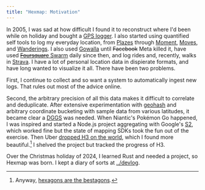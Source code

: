 ```yaml
---
title: "Hexmap: Motivation"
---
```


In 2005, I was sad at how difficult I found it to reconstruct where I'd been while on holiday and  bought a [GPS logger](https://www.cbgps.com/v900/v900_index_en.htm). I also started using quantified self tools to log my everyday location, from [Plazes](https://en.wikipedia.org/wiki/Plazes) through [Moment](http://www.markwk.com/2016/11/iphone-tracking-with-moment.html), [Moves](https://techcrunch.com/2014/04/24/facebook-acquires-activity-tracking-app-moves/), and [Wanderings](https://wanderin.gs/docs/). I also used [Gowalla](https://en.wikipedia.org/wiki/Gowalla) until ~~Facebook~~ Meta killed it, have used [~~Foursquare~~ Swarm](https://swarmapp.com/) daily since then, and log rides and, recently, walks in [Strava](https://www.strave.com/). I have a lot of personal location data in dispierate formats, and have long wanted to visualize it all. There have been two problems.

First, I continue to collect and so want a system to automatically ingest new logs. That rules out most of the advice online.

Second, the arbitrary precision of all this data makes it difficult to correlate and deduplicate. After extensive experimentation with [geohash](https://www.geohash.es) and arbitrary coordinate bucketing with sample data from various latitudes, it became clear a [DGGS](https://discreteglobal.wpengine.com/) was needed. When Niantic's Pokémon Go happened, I was inspired and started a Node.js project aggregating with Google's [S2](http://s2geometry.io/), which worked fine but the state of mapping SDKs took the fun out of the exercise. Then Uber [dropped H3 on the world](https://www.uber.com/en-NL/blog/h3/), which I found more beautiful.[^hexagons] I shelved the project but tracked the progress of H3.

[^hexagons]: Anyway, [hexagons are the bestagons](https://cgpgrey.substack.com/p/hexagons-are-the-bestagons).

Over the Christmas holiday of 2024, I learned Rust and needed a project, so Hexmap was born. I kept a diary of sorts at [../devlog](../devlog).
